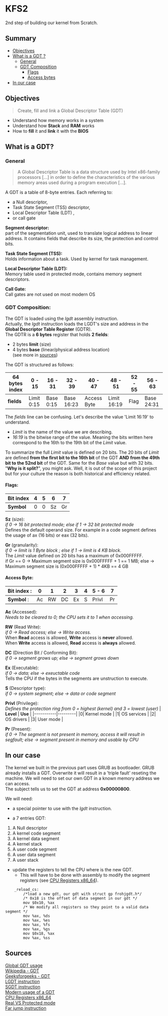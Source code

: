 # KFS2
2nd step of building our kernel from Scratch.

## Summary
- [Objectives](#objectives)
- [What is a GDT ?](#what-is-a-gdt)
	- [General](#general)
	- [GDT Composition](#gdt-composition)
		- [Flags](#flags)
		- [Access bytes](#access-byte)
- [In our case](#in-our-case-how-to-use-it-)

## Objectives
> Create, fill and link a Global Descriptor Table (GDT)

- Understand how memory works in a system
- Understand how **Stack** and **RAM** works
- How to **fill** it and **link** it with the **BIOS** 

## What is a GDT?
### General
> A Global Descriptor Table is a data structure used by Intel x86-family processors [...] in order to define the characteristics of the various memory areas used during a program execution [...].

A GDT is a table of 8-byte entries. Each referring to:
- a Null descriptor,
- Task State Segment (TSS) descriptor,
- Local Descriptor Table (LDT) ,
- or call gate

**Segment descriptor:**<br>
part of the segmentation unit, used to translate logical address to linear address. It contains fields that describe its size, the protection and control bits.

**Task State Segment (TSS):**<br>
Holds information about a task. Used by kernel for task management.

**Local Descriptor Table (LDT):**<br>
Memory table used in protected mode, contains memory segment descriptors.

**Call Gate:**<br>
Call gates are not used on most modern OS

### GDT Composition:

The GDT is loaded using the *lgdt* assembly instruction.<br>
Actually, the *lgdt* instruction loads the LGDT's size and address in the **Global Descriptor Table Register** (GDTR).<br>
The GDTR is a **6 bytes** register that holds **2 fields**:
- 2 bytes **limit** (size)
- 4 bytes **base** (linear/physical address location)  
(see more in [sources](#sources))

The GDT is structured as follows:

| 64 bytes index | 0 - 15 | 16 - 31 | 32 - 39 | 40 - 47 | 48 - 51 | 52 - 55 | 56 - 63 |
|-------|--------|---------|---------|---------|---------|---------|---------|
| **fields** | Limit 0:15 | Base 0:15 | Base 16:23 | Access Byte | Limit 16:19 | Flag | Base 24:31 |

The *fields* line can be confusing. Let's describe the value 'Limit 16:19' to understand.  
- *Limit* is the name of the value we are describing.
- *16:19* is the bitwise range of the value. Meaning the bits written here correspond to the 16th to the 19th bit of the *Limit* value.


To summarize the full *Limit* value is defined on 20 bits. The 20 bits of *Limit* are defined **from the first bit to the 16th bit** of the GDT **AND** **from the 49th bit to the 52nd bit** of the GDT. Same for the *Base* value but with 32 bits.  
"**Why is it split?**", you might ask. Well, it is out of the scope of this project but for your culture the reason is both historical and efficiency related.

#### Flags:
| **Bit index** | 4 | 5 | 6 | 7 |
|----------|---|---|---|---|
| **Symbol**| 0 | 0 | Sz | Gr |

**Sz** (size):  
*if 0 -> 16 bit protected mode; else if 1 -> 32 bit protected mode*  
Defines the default operand size. For example in a code segment defines the usage of ax (16 bits) or eax (32 bits).

**Gr** (granularity):  
*if 0 -> limit is 1 Byte block ; else if 1 -> limit is 4 KB block.*  
The *Limit* value defined on 20 bits has a maximum of 0x000FFFFF.  
if Gr == 0 -> Maximum segment size is 0x000FFFFF + 1 == 1 MB;
else -> Maximum segment size is (0x000FFFFF + 1) * 4KB == 4 GB

#### Access Byte:
| **Bit index** : | 0 | 1 | 2 | 3 | 4 | 5 - 6 | 7 |
|-----------|---|---|---|---|---|---|---|
| **Symbol** : | Ac | RW | DC | Ex | S | Privl | Pr |

**Ac** (Accessed):  
*Needs to be cleared to 0; the CPU sets it to 1 when accessing.*

**RW** (Read Write):  
*if 0 -> Read access; else -> Write access.*  
When **Read** access is allowed, **Write** access is **never** allowed.  
When **Write** access is allowed, **Read** access is **always** allowed.

**DC** (Direction Bit / Conforming Bit):   
*if 0 -> segment grows up; else -> segment grows down*

**Ex** (Executable):  
*if 0 -> data; else -> exeuctable code*  
Tells the CPU if the bytes in the segments are unstruction to execute.

**S** (Descriptor type):  
*if 0 -> system segment; else -> data or code segment*

**Privl** (Privilege):  
*Defines the protection ring from 0 = highest (kernel) and 3 = lowest (user)*
| **Level** | **Use** |
|-----------|---------|
|0| Kernel mode |
|1| OS services |
|2| OS drivers |
|3| User mode |

**Pr** (Present):  
*if 0 -> The segment is not present in memory, access it will result in segfault; else -> segment present in memory and usable by CPU*

## In our case

The kernel we built in the previous part uses GRUB as bootloader. GRUB already installs a GDT. Overwrite it will result in a 'triple fault' reseting the machine. We will need to set our own GDT in a known memory address we can access.  
The subject tells us to set the GDT at address **0x00000800**.

We will need:
- a special pointer to use with the *lgdt* instruction.

- a 7 entries GDT:
1. A Null descriptor
1. A kernel code segment
1. A kernel data segment
1. A kernel stack
1. A user code segment
1. A user data segment
1. A user stack

- update the registers to tell the CPU where is the new GDT.
	- This will have to be done with assembly to modify the segment registers (see [CPU Registers x86_64](https://wiki.osdev.org/CPU_Registers_x86-64)).
	
```assembly
	_reload_cs:
		/*load a new gdt, our gdt with struct gp frohjgdt.h*/
		/* 0x18 is the offset of data segment in our gdt */
		mov $0x10, %ax
		/* We modify all registers so they point to a valid data segment */
		mov %ax, %ds
		mov %ax, %es
		mov %ax, %fs
		mov %ax, %gs
		mov $0x18, %ax
		mov %ax, %ss
```


## Sources
[Global GDT usage](http://www.osdever.net/bkerndev/Docs/gdt.htm)  
[Wikipedia - GDT](https://en.wikipedia.org/wiki/Global_Descriptor_Table)<br>
[Geeksforgeeks - GDT](https://www.geeksforgeeks.org/what-is-global-descriptor-table/)<br>
[LGDT instruction](https://www.felixcloutier.com/x86/lgdt:lidt)  
[SGDT instruction](https://www.felixcloutier.com/x86/sgdt)  
[Modern usage of a GDT](https://stackoverflow.com/questions/64741681/what-is-the-modern-usage-of-the-global-descriptor-tablegtd)  
[CPU Registers x86_64](https://wiki.osdev.org/CPU_Registers_x86-64)  
[Real VS Protected mode](https://en.wikipedia.org/wiki/X86_memory_segmentation)  
[Far jump instruction](https://www.felixcloutier.com/x86/jmp)  
